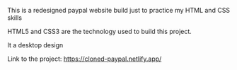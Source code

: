 This is a redesigned paypal website build just to practice my HTML and CSS skills 

HTML5 and CSS3 are the technology used to build this project.

It a desktop design 

Link to the project: https://cloned-paypal.netlify.app/
